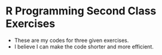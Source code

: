 # R Programming Second Class Exercises 
- These are my codes for three given exercises.
- I believe I can make the code shorter and more efficient.